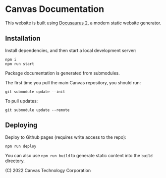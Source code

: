 # Canvas Documentation

This website is built using [Docusaurus 2](https://docusaurus.io/), a modern static website generator.

## Installation

Install dependencies, and then start a local development server:

```
npm i
npm run start
```

Package documentation is generated from submodules.

The first time you pull the main Canvas repository, you should run:

```
git submodule update --init
```

To pull updates:

```
git submodule update --remote
```

## Deploying

Deploy to Github pages (requires write access to the repo):

```
npm run deploy
```

You can also use `npm run build` to generate static content into the `build` directory.

(C) 2022 Canvas Technology Corporation